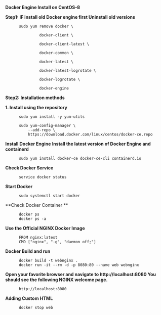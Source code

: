 **Docker Engine Install on CentOS-8**

**Step1: IF install old Docker engine first Uninstall old versions**

          sudo yum remove docker \

                   docker-client \
                   
                   docker-client-latest \
                   
                   docker-common \
                   
                   docker-latest \
                   
                   docker-latest-logrotate \
                   
                   docker-logrotate \
                   
                   docker-engine

**Step2: Installation methods**

   **1. Install using the repository**

          sudo yum install -y yum-utils

          sudo yum-config-manager \
              --add-repo \
              https://download.docker.com/linux/centos/docker-ce.repo

**Install Docker Engine**
**Install the latest version of Docker Engine and containerd**

          sudo yum install docker-ce docker-ce-cli containerd.io

**Check Docker Service**

          service docker status


**Start Docker**

          sudo systemctl start docker

**Check Docker Container **

          docker ps  
          docker ps -a

**Use the Official NGINX Docker Image**

          FROM nginx:latest
          CMD ["nginx", "-g", "daemon off;"]

**Docker Build and run**

          docker build -t webnginx .
          docker run -it --rm -d -p 8080:80 --name web webnginx

**Open your favorite browser and navigate to http://localhost:8080   You should see the following NGINX welcome page.**

          http://localhost:8080

**Adding Custom HTML**

          docker stop web


